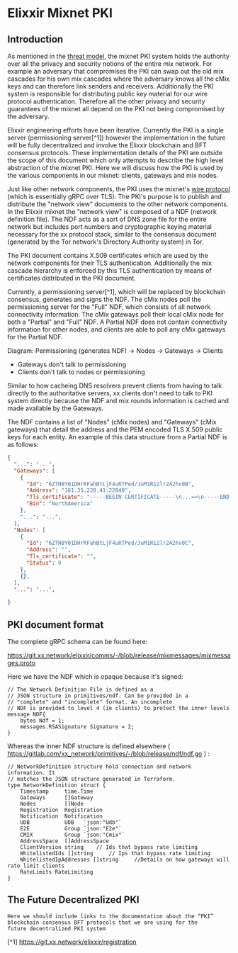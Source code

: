 
# Elixxir Mixnet PKI

## Introduction

As mentioned in the [threat model](threat_model.md), the mixnet PKI
system holds the authority over all the privacy and security notions
of the entire mix network. For example an adversary that compromises
the PKI can swap out the old mix cascades for his own mix cascades
where the adversary knows all the cMix keys and can therefore link
senders and receivers. Additionally the PKI system is responsible for
distributing public key material for our wire protocol
authentication. Therefore all the other privacy and security
guarantees of the mixnet all depend on the PKI not being compromised
by the adversary.

Elixxir engineering efforts have been iterative. Currently the PKI is
a single server (permissioning server[^1]) however the implementation
in the future will be fully decentralized and involve the Elixxir
blockchain and BFT consensus protocols. These implementation details
of the PKI are outside the scope of this document which only attempts
to describe the high level abstraction of the mixnet PKI. Here we will
discuss how the PKI is used by the various components in our mixnet:
clients, gateways and mix nodes.

Just like other network components, the PKI uses the mixnet's [wire
protocol](wire.md) (which is essentially gRPC over TLS). The PKI's
purpose is to publish and distribute the "network view"
documents to the other network components. In the Elixxir mixnet the
"network view" is composed of a NDF (network definition file).
The NDF acts as a sort of DNS zone file for the entire network
but includes port numbers and cryptographic keying material necessary
for the xx protocol stack, similar to the consensus document
(generated by the Tor network's Directory Authority system) in Tor.

The PKI document contains X.509 certificates which are used by the
network components for their TLS authentication. Additionally the mix
cascade hierarchy is enforced by this TLS authentication by means
of certificates distributed in the PKI document.

Currently, a permissioning server[^1], which will be replaced by 
blockchain consensus, generates and signs the NDF. The cMix nodes poll
the permissioning server for the "Full" NDF, which consists of all
network connectivity information. The cMix gateways poll their local 
cMix node for both a "Partial" and "Full" NDF. A Partial NDF does not
contain connectivity information for other nodes, and clients are able
to poll any cMix gateways for the Partial NDF.

Diagram: Permissioning (generates NDF) -> Nodes -> Gateways -> Clients

- Gateways don't talk to permissioning
- Clients don't talk to nodes or permissioning

Similar to how cacheing DNS resolvers prevent clients from having to
talk directly to the authoritative servers, xx clients don't need to talk
to PKI system directly because the NDF and mix rounds information is
cached and made available by the Gateways.

The NDF contains a list of "Nodes" (cMix nodes) and "Gateways" (cMix gateways) 
that detail the address and the PEM encoded TLS X.509 public keys for 
each entity. An example of this data structure from a Partial NDF is as follows: 

```json
{
  "...": "...",
  "Gateways": [
    {
      "Id": "6ZTH8Y01DHrRFahBtLjF4uRTPed/JuM1R12lr2A2hv0B",
      "Address": "161.35.228.41:22840",
      "Tls_certificate": "-----BEGIN CERTIFICATE-----\n...==\n-----END CERTIFICATE-----\n",
      "Bin": "NorthAmerica"
    },
    "...": "...", 
  ],
  "Nodes": [
    {
      "Id": "6ZTH8Y01DHrRFahBtLjF4uRTPed/JuM1R12lr2A2hv0C",
      "Address": "",
      "Tls_certificate": "",
      "Status": 0
    },
    {},
  ],
  "...": "...",
  
}
```

## PKI document format

The complete gRPC schema can be found here:

https://git.xx.network/elixxir/comms/-/blob/release/mixmessages/mixmessages.proto


Here we have the NDF which is opaque because it's signed:

	// The Network Definition File is defined as a
	// JSON structure in primitives/ndf. Can be provided in a
	// "complete" and "incomplete" format. An incomplete
	// NDF is provided to level 4 (ie clients) to protect the inner levels
	message NDF{
		bytes Ndf = 1;
		messages.RSASignature Signature = 2;
	}

Whereas the inner NDF structure is defined elsewhere ( https://gitlab.com/xx_network/primitives/-/blob/release/ndf/ndf.go ) :

	// NetworkDefinition structure hold connection and network information. It
	// matches the JSON structure generated in Terraform.
	type NetworkDefinition struct {
		Timestamp     time.Time
		Gateways      []Gateway
		Nodes         []Node
		Registration  Registration
		Notification  Notification
		UDB           UDB   `json:"Udb"`
		E2E           Group `json:"E2e"`
		CMIX          Group `json:"Cmix"`
		AddressSpace  []AddressSpace
		ClientVersion string 	// Ids that bypass rate limiting
		WhitelistedIds []string 	// Ips that bypass rate limiting
		WhitelistedIpAddresses []string 	//Details on how gateways will rate limit clients
		RateLimits RateLimiting
	}



## The Future Decentralized PKI

	Here we should include links to the documentation about the “PKI”
    blockchain consensus BFT protocols that we are using for the
    future decentralized PKI system


[^1] https://git.xx.network/elixxir/registration
